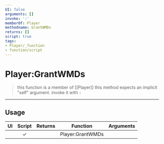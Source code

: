 ```yaml
---
UI: false
arguments: []
invoke: ':'
memberOf: Player
methodname: GrantWMDs
returns: []
script: true
tags:
- Player/_function
- function/script
---
```

# Player:GrantWMDs
> this function is a member of [[Player]]
> this method expects an implicit "self" argument. invoke it with `:`
-----
## Usage
|  UI | Script | Returns | Function | Arguments |
|:---:|:------:|-------:|:--------:|:---------|
| |✓||Player:GrantWMDs||
